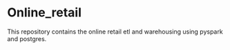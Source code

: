 # Online_retail
This repository contains the online retail  etl and warehousing using pyspark and postgres.
